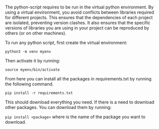 The python-script requires to be run in the virtual python environment. 
By using a virtual environment, you avoid conflicts between libraries required for different projects. 
This ensures that the dependencies of each project are isolated, preventing version clashes.
It also ensures that the specific versions of libraries you are using in your project can be reproduced by others (or on other machines). 

To run any python script, first create the virtual environment:  

`python3 -m venv myenv`

Then activate it by running:

`source myenv/bin/activate`

From here you can install all the packages in requirements.txt by running the following command.

`pip install -r requirements.txt `

This should download everything you need. If there is a need to download other packages. You can download them by running:

`pip install <package>` where <package> is the name of the package you want to download.